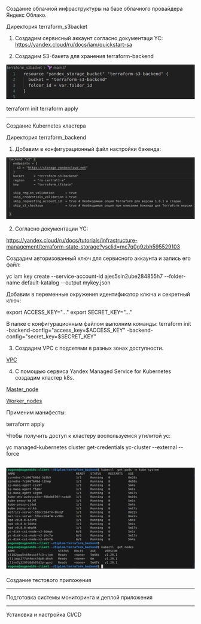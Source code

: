 Создание облачной инфраструктуры на базе облачного провайдера Яндекс Облако.


Директория terraform_s3backet

1. Создадим сервисный аккаунт согласно документаци YC:
https://yandex.cloud/ru/docs/iam/quickstart-sa

2. Создадим S3-бакета для хранения terraform-backend

![S3backet](screen/S3.png)

terraform init
terraform apply


-----------------------------------------------------------------------------
Создание Kubernetes кластера

Директория terraform_backend

1. Добавим в конфигурационный файл настройки бэкенда:

![backend](screen/backend.png)


2. Согласно документации YC:

https://yandex.cloud/ru/docs/tutorials/infrastructure-management/terraform-state-storage?ysclid=mc7q0g9zbh595529103

Создадим авторизованный ключ для сервисного аккаунта и запись его файл:

yc iam key create --service-account-id ajes5sin2ube284855h7 --folder-name default-katalog --output mykey.json


  
Добавим в переменные окружения идентификатор ключа и секретный ключ:

export ACCESS_KEY="..."
export SECRET_KEY="..."


В папке с конфигурационным файлом выполним команды:
terraform init -backend-config="access_key=$ACCESS_KEY" -backend-config="secret_key=$SECRET_KEY"

3. Создадим VPC с подсетями в разных зонах доступности.

[VPC](terraform_backend/network.tf)

4. С помощью сервиса Yandex Managed Service for Kubernetes создадим кластер k8s.

[Master_node](terraform_backend/master.tf)

[Worker_nodes](terraform_backend/workers.tf)


Применим манифесты:

terraform apply

Чтобы получить доступ к кластеру воспользуемся утилитой yc:

yc managed-kubernetes cluster get-credentials yc-cluster --external --force


![nodes_pods](screen/nodes_pods.png)
-----------------------------------------------------------------------------
Создание тестового приложения


-----------------------------------------------------------------------------
Подготовка cистемы мониторинга и деплой приложения

-----------------------------------------------------------------------------
Установка и настройка CI/CD


